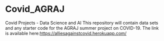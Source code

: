 # Covid_AGRAJ
Covid Projects - Data Science and AI
This repository will contain data sets and any starter code for the AGRAJ summer project on COVID-19.
The link is available here:https://alliesagainstcovid.herokuapp.com/
